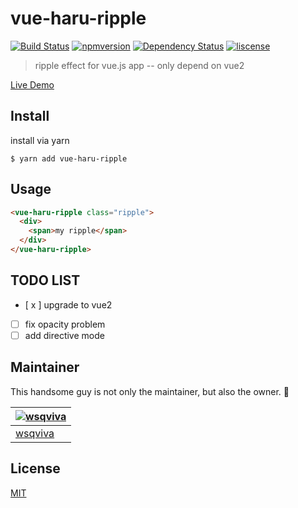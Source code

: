 # vue-haru-ripple
[![Build Status](https://api.travis-ci.org/wsqviva/vue-haru-ripple.png)](https://travis-ci.org/wsqviva/vue-haru-ripple)
[![npmversion](https://img.shields.io/npm/v/vue-haru-ripple.svg)](https://www.npmjs.com/package/vue-haru-ripple)
[![Dependency Status](https://david-dm.org/wsqviva/vue-haru-ripple.svg)](https://david-dm.org/wsqviva/vue-haru-ripple)
[![liscense](https://img.shields.io/npm/l/vue-haru-ripple.svg)](https://www.npmjs.com/package/vue-haru-ripple)

> ripple effect for vue.js app -- only depend on vue2

[Live Demo](https://wsqviva.github.io/vue-haru-ripple/)

## Install
install via yarn
```
$ yarn add vue-haru-ripple
```

## Usage
```html
<vue-haru-ripple class="ripple">
  <div>
    <span>my ripple</span>
  </div>
</vue-haru-ripple>
```

## TODO LIST
- [ x ] upgrade to vue2
- [ ] fix opacity problem
- [ ] add directive mode

## Maintainer
This handsome guy is not only the maintainer, but also the owner. 👻

| [![wsqviva](https://avatars2.githubusercontent.com/u/7554547?v=3&s=70)](https://github.com/wsqviva) |
| --- |
| [wsqviva](https://github.com/wsqviva) |



## License
[MIT](https://en.wikipedia.org/wiki/MIT_License)

